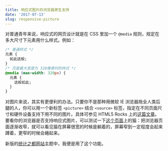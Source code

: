 ```yaml
---
title: 响应式图片的浏览器原生支持
date: '2017-07-13'
slug: responsive-picture
---
```


对普通青年来说，响应式的网页设计就是在 CSS 里加一个 `@media` 规则，规定在多大尺寸下元素用什么样式。例如：

```css
/* 普通样式 */
元素 {
  如此这般;
}
/* 页面最大宽度为 320像素时的样式 */
@media (max-width: 320px) {
  元素 {
    这般如此;
  }
}
```

对图片来说，其实有更便利的办法。只要你不是那种用微软 IE 浏览器拖全人类后腿的人，你可以用一个新标签 `<picture>` 结合 `<source>` 标签，指定在不同页面尺寸和硬件设备支持下用不同的图片。具体可参见 HTML5 Rocks 上的[这篇文章](https://www.html5rocks.com/en/tutorials/responsive/picture-element/)。要看你的浏览器是否支持响应式图片，可以测试一下[这个页面](https://googlechrome.github.io/samples/picture-element/)上的猫：把浏览器页面逐渐收窄，就可以看见猫在屏幕很宽的时候是躺着的，屏幕窄到一定程度会起来蹲着，更窄的时候会蜷起来。

新版的[统计之都网站](https://cosx.org)主题中，我便是用了这个功能。
